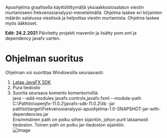 Apuohjelma graafisella käyttöliittymällä yksiaakkostosalatun viestin murtamiseen frekvenssianalyysi-menetelmällä. Ohjelma laskee eri kirjainten määrän salatussa 
viestissä ja helpottaa viestin murtamista.
Ohjelma laskee myös ääkköset.

<strong>Edit: 24.2.2021</strong>
Päivitetty projekti maveniin ja lisätty pom.xml ja dependency javafx varten.

# Ohjelman suoritus
Ohjelman voi suorittaa Windowsilla seuraavasti: 
1. [Lataa JavaFX SDK](https://gluonhq.com/products/javafx)
2. Pura tiedosto
3. Suorita seuraava komento komentoriviltä:  
 java --add-modules javafx.controls,javafx.fxml --module-path C:\Path\to\openjfx-11.0.2\javafx-sdk-11.0.2\lib -jar  path\to\target\Frekvenssianalyysi-apuohjelma-1.0-SNAPSHOT-jar-with-dependencies.jar  
 Ensimmäinen path on polku siihen sijaintiin, johon purit lataamasti tiedoston. Toinen path on polku jar-tiedoston sijaintiin.  
![image](https://user-images.githubusercontent.com/34383558/98965360-a1da2800-2512-11eb-998d-ed98f3709941.png)
